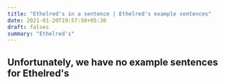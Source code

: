 ```yaml
---
title: "Ethelred's in a sentence | Ethelred's example sentences"
date: 2021-01-20T19:57:50+05:30
draft: falses
summary: "Ethelred's"
---
```

## Unfortunately, we have no example sentences for Ethelred's                 
